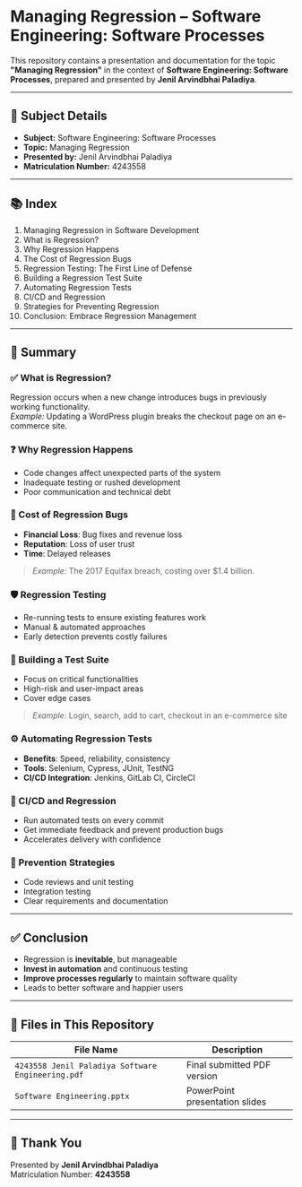 # Managing Regression – Software Engineering: Software Processes

This repository contains a presentation and documentation for the topic **"Managing Regression"** in the context of **Software Engineering: Software Processes**, prepared and presented by **Jenil Arvindbhai Paladiya**.

---

## 📌 Subject Details

- **Subject:** Software Engineering: Software Processes  
- **Topic:** Managing Regression  
- **Presented by:** Jenil Arvindbhai Paladiya  
- **Matriculation Number:** 4243558

---

## 📚 Index

1. Managing Regression in Software Development  
2. What is Regression?  
3. Why Regression Happens  
4. The Cost of Regression Bugs  
5. Regression Testing: The First Line of Defense  
6. Building a Regression Test Suite  
7. Automating Regression Tests  
8. CI/CD and Regression  
9. Strategies for Preventing Regression  
10. Conclusion: Embrace Regression Management  

---

## 📖 Summary

### ✅ What is Regression?

Regression occurs when a new change introduces bugs in previously working functionality.  
*Example:* Updating a WordPress plugin breaks the checkout page on an e-commerce site.

### ❓ Why Regression Happens

- Code changes affect unexpected parts of the system  
- Inadequate testing or rushed development  
- Poor communication and technical debt  

### 💸 Cost of Regression Bugs

- **Financial Loss**: Bug fixes and revenue loss  
- **Reputation**: Loss of user trust  
- **Time**: Delayed releases  
> *Example:* The 2017 Equifax breach, costing over $1.4 billion.

### 🛡️ Regression Testing

- Re-running tests to ensure existing features work  
- Manual & automated approaches  
- Early detection prevents costly failures

### 🧪 Building a Test Suite

- Focus on critical functionalities  
- High-risk and user-impact areas  
- Cover edge cases  
> *Example:* Login, search, add to cart, checkout in an e-commerce site

### ⚙️ Automating Regression Tests

- **Benefits**: Speed, reliability, consistency  
- **Tools**: Selenium, Cypress, JUnit, TestNG  
- **CI/CD Integration**: Jenkins, GitLab CI, CircleCI

### 🔄 CI/CD and Regression

- Run automated tests on every commit  
- Get immediate feedback and prevent production bugs  
- Accelerates delivery with confidence

### 🧠 Prevention Strategies

- Code reviews and unit testing  
- Integration testing  
- Clear requirements and documentation

---

## ✅ Conclusion

- Regression is **inevitable**, but manageable  
- **Invest in automation** and continuous testing  
- **Improve processes regularly** to maintain software quality  
- Leads to better software and happier users  

---

## 📁 Files in This Repository

| File Name | Description |
| --------- | ----------- |
| `4243558 Jenil Paladiya Software Engineering.pdf` | Final submitted PDF version |
| `Software Engineering.pptx` | PowerPoint presentation slides |

---

## 🙏 Thank You

Presented by **Jenil Arvindbhai Paladiya**  
Matriculation Number: **4243558**

